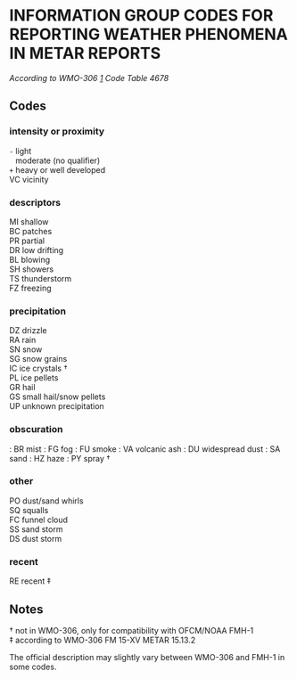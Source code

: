 # INFORMATION GROUP CODES FOR REPORTING WEATHER PHENOMENA IN METAR REPORTS
*According to WMO-306 [1] Code Table 4678*

## Codes

### intensity or proximity
`-` light  
` ` moderate (no qualifier)  
`+` heavy or well developed  
VC vicinity  

### descriptors
MI shallow  
BC patches  
PR partial  
DR low drifting  
BL blowing  
SH showers  
TS thunderstorm  
FZ freezing  

### precipitation
DZ drizzle  
RA rain  
SN snow  
SG snow grains  
IC ice crystals †  
PL ice pellets  
GR hail  
GS small hail/snow pellets  
UP unknown precipitation  

### obscuration
: BR mist
: FG fog
: FU smoke
: VA volcanic ash
: DU widespread dust
: SA sand
: HZ haze
: PY spray †

### other
PO dust/sand whirls  
SQ squalls  
FC funnel cloud  
SS sand storm  
DS dust storm  

### recent
RE recent ‡  


## Notes

† not in WMO-306, only for compatibility with OFCM/NOAA FMH-1  
‡ according to WMO-306 FM 15-XV METAR 15.13.2

The official description may slightly vary between WMO-306 and FMH-1
in some codes.

[1]: http://library.wmo.int/pmb_ged/wmo_306-v1-1-2015_en.pdf
